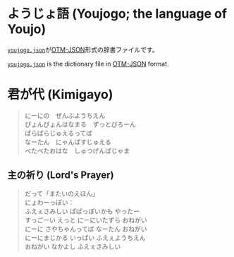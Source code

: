 # ようじょ語 (Youjogo; the language of Youjo)

[`youjogo.json`](https://raw.githubusercontent.com/yuhr/youjogo/master/youjogo.json)が[OTM-JSON](http://ja.conlinguistics.wikia.com/wiki/OTM-JSON)形式の辞書ファイルです。

[`youjogo.json`](https://raw.githubusercontent.com/yuhr/youjogo/master/youjogo.json) is the dictionary file in [OTM-JSON](http://ja.conlinguistics.wikia.com/wiki/OTM-JSON) format.

# 君が代 (Kimigayo)

> にーにの　ぜんぶようちえん  
> ぴょんぴょんはなまる　ずっとびろーん  
> ぱらぱらじゅえるってば  
> なーたん　にゃんぱすじゅえる  
> べたべたおはな　しゅつげんぱじゃま

## 主の祈り (Lord's Prayer)

> だって「またいのえほん」  
> にょわーっぽい：  
> ふえぇさみしい ぱぱっぽいかも やったー  
> すっごーい えっと にーにいたずら おねがい  
> にーに さやちゃんってば なーたん おねがい  
> にーにまじかる いっぱい ふえぇようちえん  
> おねがい なかよし ふえぇさみしい